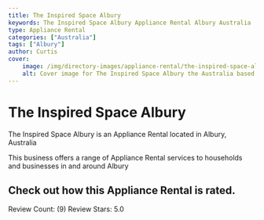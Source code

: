 ```yaml
---
title: The Inspired Space Albury
keywords: The Inspired Space Albury Appliance Rental Albury Australia 
type: Appliance Rental 
categories: ["Australia"]
tags: ["Albury"]
author: Curtis
cover:
    image: /img/directory-images/appliance-rental/the-inspired-space-albury.webp
    alt: Cover image for The Inspired Space Albury the Australia based Appliance Rental servicing Albury 
---
```


# The Inspired Space Albury
The Inspired Space Albury is an Appliance Rental located in Albury, Australia

This business offers a range of Appliance Rental services to households and businesses in and around Albury

## Check out how this Appliance Rental is rated.
Review Count: (9)
Review Stars: 5.0
